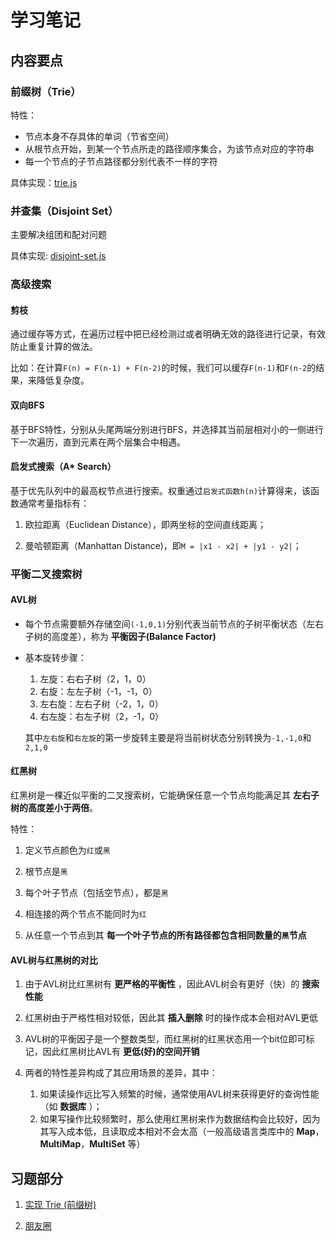 # 学习笔记

## 内容要点

### 前缀树（Trie）

特性：

* 节点本身不存具体的单词（节省空间）
* 从根节点开始，到某一个节点所走的路径顺序集合，为该节点对应的字符串
* 每一个节点的子节点路径都分别代表不一样的字符

具体实现：[trie.js](./impls/trie.js)

### 并查集（Disjoint Set）

主要解决组团和配对问题

具体实现: [disjoint-set.js](./impls/disjoint-set.js)

### 高级搜索

#### 剪枝

通过缓存等方式，在遍历过程中把已经检测过或者明确无效的路径进行记录，有效防止重复计算的做法。

比如：在计算`F(n) = F(n-1) + F(n-2)`的时候，我们可以缓存`F(n-1)`和`F(n-2`的结果，来降低复杂度。

#### 双向BFS

基于BFS特性，分别从头尾两端分别进行BFS，并选择其当前层相对小的一侧进行下一次遍历，直到元素在两个层集合中相遇。

#### 启发式搜索（A* Search）

基于优先队列中的最高权节点进行搜索。权重通过`启发式函数h(n)`计算得来，该函数通常考量指标有：

1. 欧拉距离（Euclidean Distance），即两坐标的空间直线距离；

2. 曼哈顿距离（Manhattan Distance)，即`M = |x1 - x2| + |y1 - y2|`；

### 平衡二叉搜索树

#### AVL树

* 每个节点需要额外存储空间`(-1,0,1)`分别代表当前节点的子树平衡状态（左右子树的高度差），称为 __平衡因子(Balance Factor)__
* 基本旋转步骤：
    1. 左旋：右右子树（2，1，0）
    1. 右旋：左左子树（-1，-1，0）
    1. 左右旋：左右子树（-2，1，0）
    1. 右左旋：右左子树（2，-1，0）

    其中`左右旋`和`右左旋`的第一步旋转主要是将当前树状态分别转换为`-1,-1,0`和`2,1,0`

#### 红黑树

红黑树是一棵近似平衡的二叉搜索树，它能确保任意一个节点均能满足其 __左右子树的高度差小于两倍__。

特性：

1. 定义节点颜色为`红`或`黑`

1. 根节点是`黑`

1. 每个叶子节点（包括空节点），都是`黑`

1. 相连接的两个节点不能同时为`红`

1. 从任意一个节点到其 __每一个叶子节点的所有路径都包含相同数量的`黑`节点__

#### AVL树与红黑树的对比

1. 由于AVL树比红黑树有 __更严格的平衡性__ ，因此AVL树会有更好（快）的 __搜索性能__

1. 红黑树由于严格性相对较低，因此其 __插入删除__ 时的操作成本会相对AVL更低

1. AVL树的平衡因子是一个整数类型，而红黑树的红黑状态用一个bit位即可标记，因此红黑树比AVL有 __更低(好)的空间开销__

1. 两者的特性差异构成了其应用场景的差异，其中：
    1. 如果读操作远比写入频繁的时候，通常使用AVL树来获得更好的查询性能（如 __数据库__ ）；
    1. 如果写操作比较频繁时，那么使用红黑树来作为数据结构会比较好，因为其写入成本低，且读取成本相对不会太高（一般高级语言类库中的 __Map__，__MultiMap__，__MultiSet__ 等）

## 习题部分

1. [实现 Trie (前缀树)](./impls/trie.js)

1. [朋友圈](./friend-circles.js)
